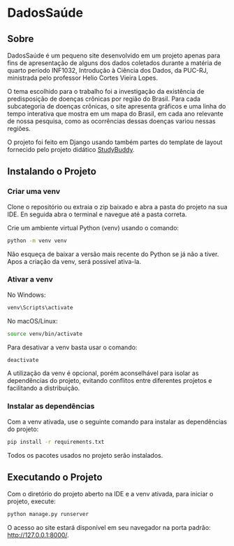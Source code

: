# DadosSaúde

## Sobre

DadosSaúde é um pequeno site desenvolvido em um projeto apenas para fins de apresentação de alguns dos dados coletados durante a matéria de quarto período INF1032, Introdução à Ciência dos Dados, da PUC-RJ, ministrada pelo professor Helio Cortes Vieira Lopes.

O tema escolhido para o trabalho foi a investigação da existência de predisposição de doenças crônicas por região do Brasil. Para cada subcategoria de doenças crônicas, o site apresenta gráficos e uma linha do tempo interativa que mostra em um mapa do Brasil, em cada ano relevante de nossa pesquisa, como as ocorrências dessas doenças variou nessas regiões.

O projeto foi feito em Django usando também partes do template de layout fornecido pelo projeto didático [StudyBuddy](https://github.com/divanov11/StudyBud/).

## Instalando o Projeto

### Criar uma venv

Clone o repositório ou extraia o zip baixado e abra a pasta do projeto na sua IDE. En seguida abra o terminal e navegue até a pasta correta.

Crie um ambiente virtual Python (venv) usando o comando:  
  
```bash
python -m venv venv
```

Não esqueça de baixar a versão mais recente do Python se já não a tiver. Apos a criação da venv, será possivel ativa-la.

### Ativar a venv

No Windows:
```bash
venv\Scripts\activate
```
No macOS/Linux:
```bash
source venv/bin/activate
```
Para desativar a venv basta usar o comando:
```bash
deactivate
```

A utilização da venv é opcional, porém aconselhável para isolar as dependências do projeto, evitando conflitos entre diferentes projetos e facilitando a distribuição.

### Instalar as dependências

Com a venv ativada, use o seguinte comando para instalar as dependências do projeto:
```bash
pip install -r requirements.txt
```
Todos os pacotes usados no projeto serão instalados.

## Executando o Projeto

Com o diretório do projeto aberto na IDE e a venv ativada, para iniciar o projeto, execute:

```bash
python manage.py runserver
```

O acesso ao site estará disponível em seu navegador na porta padrão: http://127.0.0.1:8000/.
